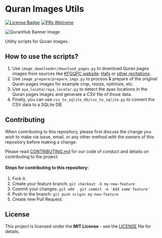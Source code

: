 # Quran Images Utils

[![License Badge](https://img.shields.io/github/license/QuranHub/quran-images-utils)](https://github.com/QuranHub/quran-images-utils/blob/master/LICENSE)
[![PRs Welcome](https://img.shields.io/badge/PRs-welcome-brightgreen.svg?style=flat)](http://makeapullrequest.com)

![QuranHub Banner Image](https://www.quranhub.app/image/quranhub_banner.png)

Utility scripts for Quran images.

## How to use the scripts?

1. Use `image_downloader/download_pages.py` to download Quran pages images from sources like [KFGQPC website][1]: [Hafs][2] or [other recitations][3].
2. Use `image_prepare/prepare_imgs.py` to process & prepare of the original Quran pages images for example crop, resize, optimize, etc.
3. Use `aya_locator/aya_locator.py` to detect the ayas locations in the Quran pages images and generate a CSV file of those data.
4. Finally, you can use `csv_to_sqlite_db/csv_to_sqlite.py` to convert the CSV data to a SQLite DB.

[1]: https://qurancomplex.gov.sa/
[2]: https://qurancomplex.gov.sa/kfgqpc-quran-hafs/
[3]: https://qurancomplex.gov.sa/kfgqpc-quran-qiraat/

## Contributing
When contributing to this repository, please first discuss the change you wish to make via issue, email, or any other method with the owners of this repository before making a change.

Please read [CONTRIBUTING.md](https://github.com/QuranHub/quran-images-utils/blob/master/CONTRIBUTING.md) for our code of conduct and details on contributing to the project.

#### Steps for contributing to this repository:
1.  Fork it.
2.  Create your feature branch:  `git checkout -b my-new-feature`
3.  Commit your changes:  `git add .`  `git commit -m 'Add some feature'`
4.  Push to the branch:  `git push origin my-new-feature`
5.  Create new Pull Request.

## License

This project is licensed under the **MIT License** - see the [LICENSE](https://github.com/QuranHub/quran-images-utils/blob/master/LICENSE) file for details.
